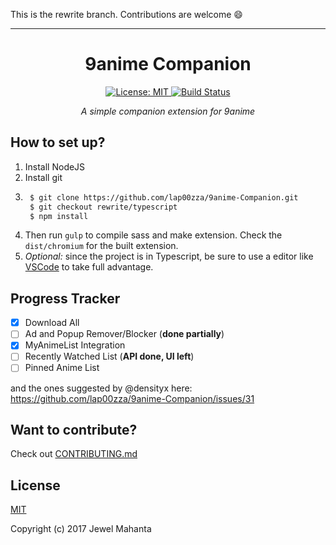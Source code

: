 This is the rewrite branch. Contributions are welcome :smile:
<hr>
<h1 align="center">
  9anime Companion
</h1>
<p align="center">
    <a href="https://github.com/lap00zza/9anime-Companion/blob/master/LICENSE">
        <img src="https://img.shields.io/badge/License-MIT-yellow.svg" alt="License: MIT">
    </a>
    <a href="https://travis-ci.org/lap00zza/9anime-Companion">
        <img src="https://travis-ci.org/lap00zza/9anime-Companion.svg?branch=rewrite%2Ftypescript" alt="Build Status">
    </a>
</p>
<p align="center"><em>A simple companion extension for 9anime</em></p>

## How to set up?
1. Install NodeJS
2. Install git
3. ```bash
    $ git clone https://github.com/lap00zza/9anime-Companion.git
    $ git checkout rewrite/typescript
    $ npm install
    ```
4. Then run `gulp` to compile sass and make extension. Check the `dist/chromium` for the built extension.
5. *Optional:* since the project is in Typescript, be sure to use a editor like [VSCode](https://code.visualstudio.com/) to take full advantage.

## Progress Tracker
- [x] Download All
- [ ] Ad and Popup Remover/Blocker (**done partially**)
- [x] MyAnimeList Integration
- [ ] Recently Watched List (**API done, UI left**)
- [ ] Pinned Anime List

and the ones suggested by @densityx here: https://github.com/lap00zza/9anime-Companion/issues/31

## Want to contribute?
Check out [CONTRIBUTING.md](https://github.com/lap00zza/9anime-Companion/blob/rewrite/typescript/.github/CONTRIBUTING.md)

## License
[MIT](https://github.com/lap00zza/9anime-Companion/blob/rewrite/typescript/LICENSE)

Copyright (c) 2017 Jewel Mahanta
